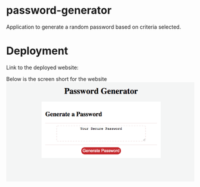 # password-generator
Application to generate a random password based on criteria selected.

# Deployment

Link to the deployed website:

Below is the screen short for the website
![Website](./Images/password_generator.png)